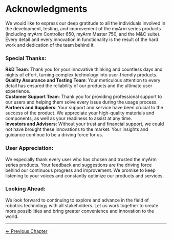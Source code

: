 # Acknowledgments

We would like to express our deep gratitude to all the individuals involved in the development, testing, and improvement of the myArm series products (including myArm Controller 650, myArm Master 750, and the M&C suite). Every detail and every innovation in functionality is the result of the hard work and dedication of the team behind it.

### Special Thanks:

**R&D Team**: Thank you for your innovative thinking and countless days and nights of effort, turning complex technology into user-friendly products.  
**Quality Assurance and Testing Team**: Your meticulous attention to every detail has ensured the reliability of our products and the ultimate user experience.  
**Customer Support Team**: Thank you for providing professional support to our users and helping them solve every issue during the usage process.  
**Partners and Suppliers**: Your support and service have been crucial to the success of the product. We appreciate your high-quality materials and components, as well as your readiness to assist at any time.  
**Investors and Advisors**: Without your trust and financial support, we could not have brought these innovations to the market. Your insights and guidance continue to be a driving force for us.

### User Appreciation:

We especially thank every user who has chosen and trusted the myArm series products. Your feedback and suggestions are the driving force behind our continuous progress and improvement. We promise to keep listening to your voices and constantly optimize our products and services.

### Looking Ahead:

We look forward to continuing to explore and advance in the field of robotics technology with all stakeholders. Let us work together to create more possibilities and bring greater convenience and innovation to the world.

---

[← Previous Chapter](../5-SupportAndService/5-SupportAndService.md)
